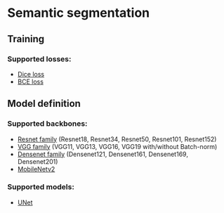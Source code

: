 # Semantic segmentation

## Training
### Supported losses:
- [Dice loss](https://arxiv.org/abs/1707.03237)
- [BCE loss](https://arxiv.org/abs/1805.07836)

## Model definition
### Supported backbones:
- [Resnet family](https://arxiv.org/abs/1512.03385) (Resnet18, Resnet34, Resnet50, Resnet101, Resnet152)
- [VGG family](https://arxiv.org/abs/1409.1556) (VGG11, VGG13, VGG16, VGG19 with/without Batch-norm)
- [Densenet family](https://arxiv.org/abs/1608.06993) (Densenet121, Densenet161, Densenet169, Densenet201)
- [MobileNetv2](https://arxiv.org/abs/1801.04381)
### Supported models:
- [UNet](https://arxiv.org/abs/1505.04597)
